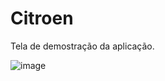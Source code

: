 # Citroen

Tela de demostração da aplicação.

![image](https://user-images.githubusercontent.com/53545158/114972558-182dde00-9e55-11eb-91d9-a8db0b7f88c9.png)
